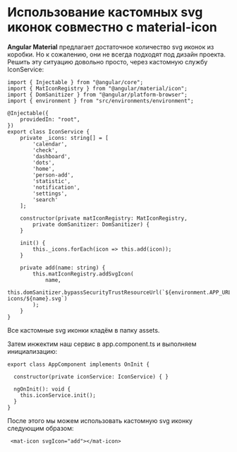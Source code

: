 # Использование кастомных svg иконок совместно с material-icon

**Angular Material** предлагает достаточное количество svg иконок из коробки. Но к сожалению, они не всегда подходят под дизайн проекта.
Решить эту ситуацию довольно просто, через кастомную службу IconService:

```
import { Injectable } from "@angular/core";
import { MatIconRegistry } from "@angular/material/icon";
import { DomSanitizer } from "@angular/platform-browser";
import { environment } from "src/environments/environment";

@Injectable({
    providedIn: "root",
})
export class IconService {
    private _icons: string[] = [
        'calendar',
        'check',
        'dashboard',
        'dots',
        'home',
        'person-add',
        'statistic',
        'notification',
        'settings',
        'search'
    ];

    constructor(private matIconRegistry: MatIconRegistry,
        private domSanitizer: DomSanitizer) {
    }

    init() {
        this._icons.forEach(icon => this.add(icon));
    }

    private add(name: string) {
        this.matIconRegistry.addSvgIcon(
            name,
            this.domSanitizer.bypassSecurityTrustResourceUrl(`${environment.APP_URL}assets/mat-icons/${name}.svg`)
        );
    }
}
```

Все кастомные svg иконки кладём в папку assets. 

Затем инжектим наш сервис в app.component.ts и выполняем инициализацию:
```
export class AppComponent implements OnInit {

  constructor(private iconService: IconService) { }

  ngOnInit(): void {
    this.iconService.init();
  }
}
```

После этого мы можем использовать кастомную svg иконку следующим образом:

```
 <mat-icon svgIcon="add"></mat-icon>
```